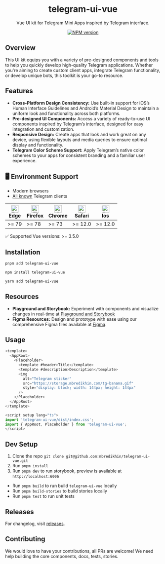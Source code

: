 <h1 align="center">telegram-ui-vue</h1>

<p align="center">
Vue UI kit for Telegram Mini Apps inspired by Telegram interface.
<p>

<p align="center">
<a href="https://www.npmjs.com/package/telegram-ui-vue" target="__blank"><img src="https://img.shields.io/npm/v/telegram-ui-vue?style=flat&colorA=002438&colorB=41c399" alt="NPM version"></a>
</p>

## Overview

<p>
This UI kit equips you with a variety of pre-designed components and tools to help you quickly develop high-quality Telegram applications. Whether you're aiming to create custom client apps, integrate Telegram functionality, or develop unique bots, this toolkit is your go-to resource.
<p>

## Features

- **Cross-Platform Design Consistency:** Use built-in support for iOS’s Human Interface Guidelines and Android’s Material Design to maintain a uniform look and functionality across both platforms.
- **Pre-designed UI Components:** Access a variety of ready-to-use UI components inspired by Telegram’s interface, designed for easy integration and customization.
- **Responsive Design:** Create apps that look and work great on any device, using flexible layouts and media queries to ensure optimal display and functionality.
- **Telegram Color Scheme Support:** Apply Telegram’s native color schemes to your apps for consistent branding and a familiar user experience.

## 🖥 Environment Support

- Modern browsers
- [All known](https://telegram.org/apps) Telegram clients

| [<img src="https://raw.githubusercontent.com/alrra/browser-logos/master/src/edge/edge_48x48.png" alt="Edge" width="24px" height="24px" />](http://godban.github.io/browsers-support-badges/)<br>Edge | [<img src="https://raw.githubusercontent.com/alrra/browser-logos/master/src/firefox/firefox_48x48.png" alt="Firefox" width="24px" height="24px" />](http://godban.github.io/browsers-support-badges/)<br>Firefox | [<img src="https://raw.githubusercontent.com/alrra/browser-logos/master/src/chrome/chrome_48x48.png" alt="Chrome" width="24px" height="24px" />](http://godban.github.io/browsers-support-badges/)<br>Chrome | [<img src="https://raw.githubusercontent.com/alrra/browser-logos/master/src/safari/safari_48x48.png" alt="Safari" width="24px" height="24px" />](http://godban.github.io/browsers-support-badges/)<br>Safari | [<img src="https://raw.githubusercontent.com/alrra/browser-logos/master/src/safari/safari_48x48.png" alt="Safari" width="24px" height="24px" />](http://godban.github.io/browsers-support-badges/)<br>Ios |
| ---------------------------------------------------------------------------------------------------------------------------------------------------------------------------------------------------- | ---------------------------------------------------------------------------------------------------------------------------------------------------------------------------------------------------------------- | ------------------------------------------------------------------------------------------------------------------------------------------------------------------------------------------------------------ | ------------------------------------------------------------------------------------------------------------------------------------------------------------------------------------------------------------ | --------------------------------------------------------------------------------------------------------------------------------------------------------------------------------------------------------- |
| \>= 79                                                                                                                                                                                               | \>= 78                                                                                                                                                                                                           | \>= 73                                                                                                                                                                                                       | \>= 12.0                                                                                                                                                                                                     | \>= 12.0                                                                                                                                                                                                  |

✅ Supported Vue versions: >= 3.5.0

## Installation

```bash
pnpm add telegram-ui-vue
```

```bash
npm install telegram-ui-vue
```

```bash
yarn add telegram-ui-vue
```

## Resources

- **Playground and Storybook:** Experiment with components and visualize changes in real-time at <a href="https://telegram-ui-vue.mbredikhin.com" target="__blank">Playground and Storybook</a>
- **Figma Resources:** Design and prototype with ease using our comprehensive Figma files available at [Figma](https://figma.com/community/file/1348989725141777736/).

## Usage

```js
<template>
  <AppRoot>
    <Placeholder>
      <template #header>Title</template>
      <template #description>Description</template>
      <img
        alt="Telegram sticker"
        src="https://storage.mbredikhin.com/tg-banana.gif"
        style="display: block; width: 144px; height: 144px"
      />
    </Placeholder>
  </AppRoot>
</template>

<script setup lang="ts">
import 'telegram-ui-vue/dist/index.css';
import { AppRoot, Placeholder } from 'telegram-ui-vue';
</script>
```

## Dev Setup

1. Clone the repo `git clone git@github.com:mbredikhin/telegram-ui-vue.git`
2. Run `pnpm install`
3. Run `pnpm dev` to run storybook, preview is available at `http://localhost:6006`

- Run `pnpm build` to run build `telegram-ui-vue` locally
- Run `pnpm build-stories` to build stories locally
- Run `pnpm test` to run unit tests

## Releases

For changelog, visit [releases](https://github.com/mbredikhin/telegram-ui-vue/releases).

## Contributing

We would love to have your contributions, all PRs are welcome! We need help building the core components, docs, tests, stories.
